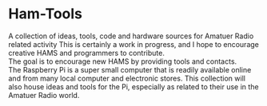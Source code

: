 # Ham-Tools
A collection of ideas, tools, code and hardware sources for Amatuer Radio related activity
This is certainly a work in progress, and I hope to encourage creative HAMS and programmers to contribute.  
The goal is to encourage new HAMS by providing tools and contacts.  
The Raspberry Pi is a super small computer that is readily available online and from many local computer and electronic stores.
This collection will also house ideas and tools for the Pi, especially as related to their use in the Amatuer Radio world.
